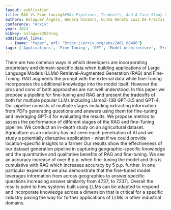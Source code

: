 ```yaml
---
layout: publication
title: RAG Vs Fine-tuning&#58; Pipelines, Tradeoffs, And A Case Study On Agriculture
authors: Balaguer Angels, Benara Vinamra, Cunha Renato Luiz De Freitas, Filho Roberto De M. Estevão, Hendry Todd, Holstein Daniel, Marsman Jennifer, Mecklenburg Nick, Malvar Sara, Nunes Leonardo O., Padilha Rafael, Sharp Morris, Silva Bruno, Sharma Swati, Aski Vijay, Chandra Ranveer
conference: "Arxiv"
year: 2024
bibkey: balaguer2024rag
additional_links:
  - {name: "Paper", url: "https://arxiv.org/abs/2401.08406"}
tags: ['Applications', 'Fine Tuning', 'GPT', 'Model Architecture', 'Pretraining Methods', 'Prompting', 'RAG', 'Training Techniques']
---
```

There are two common ways in which developers are incorporating proprietary and domain-specific data when building applications of Large Language Models (LLMs) Retrieval-Augmented Generation (RAG) and Fine-Tuning. RAG augments the prompt with the external data while fine-Tuning incorporates the additional knowledge into the model itself. However the pros and cons of both approaches are not well understood. In this paper we propose a pipeline for fine-tuning and RAG and present the tradeoffs of both for multiple popular LLMs including Llama2-13B GPT-3.5 and GPT-4. Our pipeline consists of multiple stages including extracting information from PDFs generating questions and answers using them for fine-tuning and leveraging GPT-4 for evaluating the results. We propose metrics to assess the performance of different stages of the RAG and fine-Tuning pipeline. We conduct an in-depth study on an agricultural dataset. Agriculture as an industry has not seen much penetration of AI and we study a potentially disruptive application - what if we could provide location-specific insights to a farmer Our results show the effectiveness of our dataset generation pipeline in capturing geographic-specific knowledge and the quantitative and qualitative benefits of RAG and fine-tuning. We see an accuracy increase of over 6 p.p. when fine-tuning the model and this is cumulative with RAG which increases accuracy by 5 p.p. further. In one particular experiment we also demonstrate that the fine-tuned model leverages information from across geographies to answer specific questions increasing answer similarity from 4737; to 7237;. Overall the results point to how systems built using LLMs can be adapted to respond and incorporate knowledge across a dimension that is critical for a specific industry paving the way for further applications of LLMs in other industrial domains.

